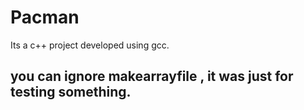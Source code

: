 # Pacman
Its a c++ project developed using gcc.

## you can ignore  makearrayfile , it was just for testing something.

